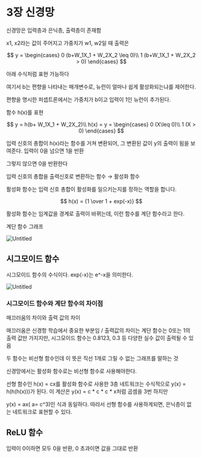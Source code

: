 # 3장 신경망

신경망은 입력층과 은닉층, 출력층이 존재함

x1, x2라는 값이 주어지고 가중치가 w1, w2일 때 출력은

$$
y = \begin{cases} 
  0 (b+W_1X_1 + W_2X_2 \leq 0)\\
  1 (b+W_1X_1 + W_2X_2 > 0)
\end{cases}
$$

아래 수식처럼 표현 가능하다

여기서 b는 편향을 나타내는 매개변수로, 뉴런이 얼마나 쉽게 활성화되는냐를 제어한다.

편향을 명시한 퍼셉트론에서는 가중치가 b이고 입력이 1인 뉴런이 추가된다.

함수 h(x)를 표현

$$
y = h(b+ W_1X_1 + W_2X_2)\\
h(x) = y = \begin{cases} 
  0 (X\leq 0)\\
  1 (X > 0)
\end{cases}
$$

입력 신호의 총합이 h(x)라는 함수를 거쳐 변환되어, 그 변환된 값이 y의 출력이 됨을 보여준다. 입력이 0을 넘으면 1을 반환

그렇지 않으면 0을 반환한다

입력 신호의 총합을 출력신호로 변환하는 함수 → 활성화 함수

활성화 함수는 입력 신호 총합이 활성화를 일으키는지를 정하는 역할을 합니다.

$$
h(x) = {1 \over 1 + exp(-x)}
$$

활성화 함수는 임계값을 경계로 출력이 바뀌는데, 이런 함수를 계단 함수라고 한다.

계단 함수 그래프

![Untitled](https://s3-us-west-2.amazonaws.com/secure.notion-static.com/eac6d6c1-5a54-4da0-8b73-664e695b6ca1/Untitled.png)

## 시그모이드 함수

시그모이드 함수의 수식이다. exp(-x)는 e^-x을 의미한다.

![Untitled](https://s3-us-west-2.amazonaws.com/secure.notion-static.com/7cbe4fda-6589-4cbc-93fe-27e5a57af140/Untitled.png)

### 시그모이드 함수와 계단 함수의 차이점

매끄러움의 차이와 출력 값의 차이

매끄러움은 신경항 학습에서 중요한 부분임 / 출력값의 차이는 계단 함수는 0또는 1의 출력 값만 가지지만, 시그모이드 함수는 0.8123, 0.3 등 다양한 실수 값이 출력될 수 있음

두 함수는 비선형 함수인데 이 뜻은 직선 1개로 그릴 수 없는 그래프를 말하는 것

신경망에서는 활성화 함수로는 비선형 함수로 사용해야한다. 

선형 함수인 h(x) = cx를 활성화 함수로 사용한 3층 네트워크는 수식적으로 y(x) = h(h(h(x)))가 된다. 이 계산은 y(x) = c * c * c * x처럼 곱셈을 3번 하지만

y(x) = ax( a= c^3)인 식과 동일하다. 따라서 선형 함수를 사용하게되면, 은닉층이 없는 네트워크로 표현할 수 있다. 

## ReLU 함수

입력이 0이하면 모두 0을 반환, 0 초과이면 값을 그대로 반환
